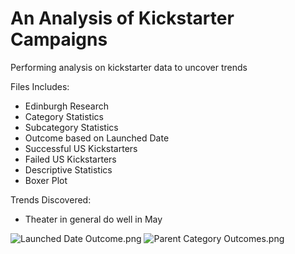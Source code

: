 # An Analysis of Kickstarter Campaigns
Performing analysis on kickstarter data to uncover trends

Files Includes:
 - Edinburgh Research
 - Category Statistics
 - Subcategory Statistics
 - Outcome based on Launched Date
 - Successful US Kickstarters
 - Failed US Kickstarters
 - Descriptive Statistics
 - Boxer Plot
 
Trends Discovered:
 - Theater in general do well in May

![Launched Date Outcome.png](/Users/yanyi.y/Desktop)
![Parent Category Outcomes.png](/Users/yanyi.y/Desktop)

